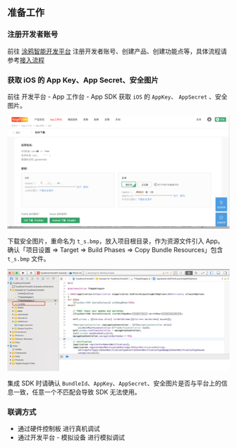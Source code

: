 ## 准备工作

### 注册开发者账号
前往 [涂鸦智能开发平台](https://iot.tuya.com) 注册开发者账号、创建产品、创建功能点等，具体流程请参考[接入流程](https://docs.tuya.com/cn/overview/dev-process.html)

### 获取 iOS 的 App Key、App Secret、安全图片

前往 开发平台 - App 工作台 - App SDK 获取 `iOS` 的 `AppKey`、 `AppSecret` 、安全图片。

![](./images/ios-sdk-prepare.jpg)


下载安全图片，重命名为 `t_s.bmp`，放入项目根目录，作为资源文件引入 App。确认「项目设置 => Target => Build Phases => Copy Bundle Resources」包含 `t_s.bmp` 文件。

![](./images/ios-sdk-sec-pic.jpg)

集成 SDK 时请确认 `BundleId`、`AppKey`、`AppSecret`、安全图片是否与平台上的信息一致，任意一个不匹配会导致 SDK 无法使用。



### 联调方式
- 通过硬件控制板 进行真机调试
- 通过开发平台 - 模拟设备 进行模拟调试
